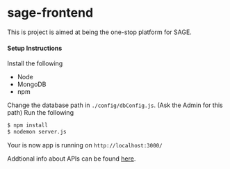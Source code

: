 # sage-frontend
This is project is aimed at being the one-stop platform for SAGE.

#### Setup Instructions
Install the following
- Node
- MongoDB
- npm

Change the database path in `./config/dbConfig.js`. (Ask the Admin for this path)
Run the following
```sh
$ npm install 
$ nodemon server.js
```
Your is now app is running on `http://localhost:3000/`

Addtional info about APIs can be found [here](./routesReadme/APIsHome.md).